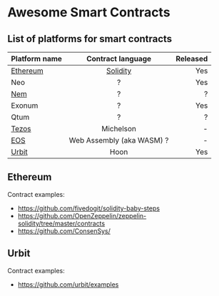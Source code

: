 # Awesome Smart Contracts

## List of platforms for smart contracts


| Platform name                          | Contract language                                           | Released |
|----------------------------------------|:-----------------------------------------------------------:|---------:|
| [Ethereum](https://www.ethereum.org/)  |  [Solidity](http://solidity.readthedocs.io)                 | Yes      |
| Neo                                    |  ?                                                          | Yes      |
| [Nem](https://nem.io/)                 |  ?                                                          | ?        |
| Exonum                                 |  ?                                                          | Yes      |
| Qtum                                   |  ?                                                          | ?        |
| [Tezos](https://www.tezos.com)         |  Michelson                                                  | -        |
| [EOS](https://eos.io/)                 |  Web Assembly (aka WASM) ?                                  | -        |    
| [Urbit](https://urbit.org/)            |  Hoon                                                       | Yes      |    





## Ethereum

Contract examples: 
* https://github.com/fivedogit/solidity-baby-steps
* https://github.com/OpenZeppelin/zeppelin-solidity/tree/master/contracts
* https://github.com/ConsenSys/

## Urbit

Contract examples: 
* https://github.com/urbit/examples
